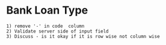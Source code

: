 # Bank Loan Type 
    1) remove '-' in code  column
    2) Validate server side of input field
    3) Discuss - is it okay if it is row wise not column wise